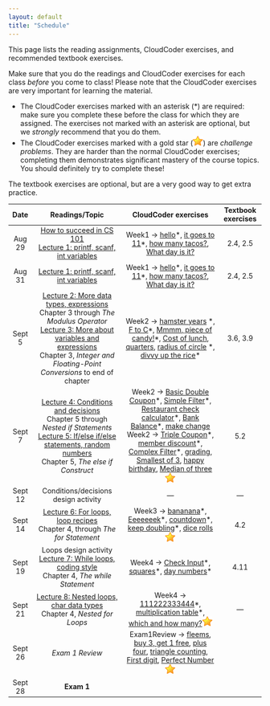 ```yaml
---
layout: default
title: "Schedule"
---
```


This page lists the reading assignments, CloudCoder exercises, and recommended textbook exercises.

Make sure that you do the readings and CloudCoder exercises for each class *before* you come to class!  Please note that the CloudCoder exercises are very important for learning the material.

* The CloudCoder exercises marked with an asterisk (\*) are required: make sure you complete these before the class for which they are assigned.  The exercises not marked with an asterisk are optional, but we *strongly* recommend that you do them.
* The CloudCoder exercises marked with a gold star (![gold star](img/goldstar-tiny.png)) are *challenge problems*.  They are harder than the normal CloudCoder exercises; completing them demonstrates significant mastery of the course topics.  You should definitely try to complete these!

The textbook exercises are optional, but are a very good way to get extra practice.

Date | Readings/Topic | CloudCoder exercises | Textbook exercises
:----: | :--------: | :--------------------: | :------------------:
Aug 29 | [How to succeed in CS 101](success.html) <br /> [Lecture 1: printf, scanf, int variables](lectures/lecture01.html)| Week1 &rarr; [hello](https://cs.ycp.edu/cloudcoder/#exercise?c=17,p=796)\*, [it goes to 11](https://cs.ycp.edu/cloudcoder/#exercise?c=17,p=797)\*, [how many tacos?](https://cs.ycp.edu/cloudcoder/#exercise?c=17,p=798), [What day is it?](https://cs.ycp.edu/cloudcoder/#exercise?c=17,p=799) | 2.4, 2.5
Aug 31 | [Lecture 1: printf, scanf, int variables](lectures/lecture01.html)| Week1 &rarr; [hello](https://cs.ycp.edu/cloudcoder/#exercise?c=17,p=796)\*, [it goes to 11](https://cs.ycp.edu/cloudcoder/#exercise?c=17,p=797)\*, [how many tacos?](https://cs.ycp.edu/cloudcoder/#exercise?c=17,p=798), [What day is it?](https://cs.ycp.edu/cloudcoder/#exercise?c=17,p=799) | 2.4, 2.5
Sept 5 | [Lecture 2: More data types, expressions](lectures/lecture02.html)<br>Chapter 3 through *The Modulus Operator* <br /> [Lecture 3: More about variables and expressions](lectures/lecture03.html)<br>Chapter 3, *Integer and Floating-Point Conversions* to end of chapter | Week2 &rarr; [hamster years](https://cs.ycp.edu/cloudcoder/#exercise?c=17,p=800) \*, [F to C](https://cs.ycp.edu/cloudcoder/#exercise?c=17,p=801)\*, [Mmmm, piece of candy!](https://cs.ycp.edu/cloudcoder/#exercise?c=17,p=802)\*, [Cost of lunch](https://cs.ycp.edu/cloudcoder/#exercise?c=17,p=803), [quarters](https://cs.ycp.edu/cloudcoder/#exercise?c=17,p=876), [radius of circle](https://cs.ycp.edu/cloudcoder/#exercise?c=17,p=804) \*, [divvy up the rice](https://cs.ycp.edu/cloudcoder/#exercise?c=17,p=805)\* | 3.6, 3.9
Sept 7 | [Lecture 4: Conditions and decisions](lectures/lecture04.html)<br>Chapter 5 through *Nested if Statements* <br /> [Lecture 5: If/else if/else statements, random numbers](lectures/lecture05.html)<br>Chapter 5, *The else if Construct* | Week2 &rarr; [Basic Double Coupon](https://cs.ycp.edu/cloudcoder/#exercise?c=17,p=806)\*, [Simple Filter](https://cs.ycp.edu/cloudcoder/#exercise?c=17,p=807)\*, [Restaurant check calculator](https://cs.ycp.edu/cloudcoder/#exercise?c=17,p=809)\*, [Bank Balance](https://cs.ycp.edu/cloudcoder/#exercise?c=17,p=808)\*, [make change](https://cs.ycp.edu/cloudcoder/#exercise?c=17,p=843) <br /> Week2 &rarr; [Triple Coupon](https://cs.ycp.edu/cloudcoder/#exercise?c=17,p=810)\*, [member discount](https://cs.ycp.edu/cloudcoder/#exercise?c=17,p=811)\*, [Complex Filter](https://cs.ycp.edu/cloudcoder/#exercise?c=17,p=812)\*, [grading](https://cs.ycp.edu/cloudcoder/#exercise?c=17,p=853), [Smallest of 3](https://cs.ycp.edu/cloudcoder/#exercise?c=17,p=866), [happy birthday](https://cs.ycp.edu/cloudcoder/#exercise?c=17,p=877), [Median of three](https://cs.ycp.edu/cloudcoder/#exercise?c=17,p=857)![gold star](img/goldstar-tiny.png) | 5.2
Sept 12| <span class="activity">Conditions/decisions design activity</span> | &mdash; | &mdash;
Sept 14| [Lecture 6: For loops, loop recipes](lectures/lecture06.html)<br>Chapter 4, through *The for Statement* | Week3 &rarr; [bananana](https://cs.ycp.edu/cloudcoder/#exercise?c=17,p=813)\*, [Eeeeeeek](https://cs.ycp.edu/cloudcoder/#exercise?c=17,p=842)\*, [countdown](https://cs.ycp.edu/cloudcoder/#exercise?c=17,p=814)\*, [keep doubling](https://cs.ycp.edu/cloudcoder/#exercise?c=17,p=815)\*, [dice rolls](https://cs.ycp.edu/cloudcoder/#exercise?c=17,p=844)![gold star](img/goldstar-tiny.png) | 4.2
Sept 19 | <span class="activity">Loops design activity</span> <br /> [Lecture 7: While loops, coding style](lectures/lecture07.html)<br>Chapter 4, *The while Statement* | Week4 &rarr; [Check Input](https://cs.ycp.edu/cloudcoder/#exercise?c=17,p=816)\*, [squares](https://cs.ycp.edu/cloudcoder/#exercise?c=17,p=817)\*, [day numbers](https://cs.ycp.edu/cloudcoder/#exercise?c=17,p=818)\* | 4.11
Sept 21 | [Lecture 8: Nested loops, char data types](lectures/lecture08.html)<br>Chapter 4, *Nested for Loops* | Week4 &rarr; [111222333444](https://cs.ycp.edu/cloudcoder/#exercise?c=17,p=819)\*, [multiplication table](https://cs.ycp.edu/cloudcoder/#exercise?c=17,p=858)\*, [which and how many?](https://cs.ycp.edu/cloudcoder/#exercise?c=17,p=820)![gold star](img/goldstar-tiny.png) | &mdash;
Sept 26 | *Exam 1 Review* | Exam1Review &rarr; [fleems](https://cs.ycp.edu/cloudcoder/#exercise?c=17,p=854), [buy 3, get 1 free](https://cs.ycp.edu/cloudcoder/#exercise?c=17,p=859), [plus four](https://cs.ycp.edu/cloudcoder/#exercise?c=17,p=972), [triangle counting](https://cs.ycp.edu/cloudcoder/#exercise?c=17,p=973), [First digit](https://cs.ycp.edu/cloudcoder/#exercise?c=17,p=962), [Perfect Number](https://cs.ycp.edu/cloudcoder/#exercise?c=17,p=957)![gold star](img/goldstar-tiny.png)
Sept 28 | **Exam 1** |


<!--
Feb 13 | **Exam 1** | Exam1Review &rarr; [fleems](https://cs.ycp.edu/cloudcoder/#exercise?c=17,p=854), [buy 3, get 1 free](https://cs.ycp.edu/cloudcoder/#exercise?c=17,p=859)
Feb 27 | *Winter vacation, no class*
Mar 1 | *Winter vacation, no class*
Mar 6 | [Lecture 8: Nested loops, char data types](lectures/lecture08.html)<br>Chapter 4, *Nested for Loops* | Week8 &rarr; [111222333444](https://cs.ycp.edu/cloudcoder/#exercise?c=17,p=819)\*, [multiplication table](https://cs.ycp.edu/cloudcoder/#exercise?c=17,p=858)\*, [which and how many?](https://cs.ycp.edu/cloudcoder/#exercise?c=17,p=820)![gold star](img/goldstar-tiny.png) | &mdash;
Mar 8 | Combining loops and if/else | &mdash; | &mdash;
Mar 13 | **Exam 2**
Mar 15 | [Lecture 10: Arrays](lectures/lecture10.html)<br>Chapter 6 through *Initializing Arrays* | Week9 &rarr; [Array Scanner](https://cs.ycp.edu/cloudcoder/#exercise?c=17,p=821)\*, [Pair sums](https://cs.ycp.edu/cloudcoder/#exercise?c=17,p=822)\*, [Exceeded Amount](https://cs.ycp.edu/cloudcoder/#exercise?c=17,p=823), [weighted average](https://cs.ycp.edu/cloudcoder/#exercise?c=17,p=875), [Not like the others](https://cs.ycp.edu/cloudcoder/#exercise?c=17,p=824)![gold star](img/goldstar-tiny.png) | 6.4, 6.7
Mar 20 | [Lecture 11: Multidimensional arrays](lectures/lecture11.html)<br>Chapter 6, *Multidimensional Arrays* | Week10 &rarr; [tic-tac-toe check](https://cs.ycp.edu/cloudcoder/#exercise?c=17,p=852)\*, [Magic Squares](https://cs.ycp.edu/cloudcoder/#exercise?c=17,p=864) | &mdash;
Mar 22 | *Snow day, classes canceled*
Mar 27 | [Lecture 12: Functions, top-down design](lectures/lecture12.html)<br>Chapter 7 through *Automatic Variables* | Week10 &rarr;  [PrintSum](https://cs.ycp.edu/cloudcoder/#exercise?c=17,p=825)\*, [Deep Thought](https://cs.ycp.edu/cloudcoder/#exercise?c=17,p=826)\*, [Find Primes](https://cs.ycp.edu/cloudcoder/#exercise?c=17,p=827)![gold star](img/goldstar-tiny.png) | &mdash;
Mar 29 | *Spring vacation, no class*
Apr 3 | Catch up day | &mdash; | &mdash;
Apr 5 | [Lecture 13: Functions that return a value](lectures/lecture13.html)<br>Chapter 7 through *Checking Function Arguments* | Week11 &rarr; [SumBetween](https://cs.ycp.edu/cloudcoder/#exercise?c=17,p=831)\*, [MaxOfThree](https://cs.ycp.edu/cloudcoder/#exercise?c=17,p=832)\*, [feetToMeters](https://cs.ycp.edu/cloudcoder/#exercise?c=17,p=849)\*, [inRange](https://cs.ycp.edu/cloudcoder/#exercise?c=17,p=850)\*, [ContainersNeeded](https://cs.ycp.edu/cloudcoder/#exercise?c=17,p=862), [WeeklyPay](https://cs.ycp.edu/cloudcoder/#exercise?c=17,p=863), [diamond](https://cs.ycp.edu/cloudcoder/#exercise?c=17,p=851)![gold star](img/goldstar-tiny.png), [check\_if\_armstrong](https://cs.ycp.edu/cloudcoder/#exercise?c=17,p=871)![gold star](img/goldstar-tiny.png) | 7.7
Apr 10 | [Lecture 14: Arrays and functions](lectures/lecture14.html)<br>Chapter 7 through *Multidimensional Variable-Length Arrays and Functions* | Week12 &rarr; [ArraySum](https://cs.ycp.edu/cloudcoder/#exercise?c=17,p=828)\*, [IsAscending](https://cs.ycp.edu/cloudcoder/#exercise?c=17,p=830)\*, [countOdd](https://cs.ycp.edu/cloudcoder/#exercise?c=17,p=829)\*, [Min Array Entry](https://cs.ycp.edu/cloudcoder/#exercise?c=17,p=865) | &mdash;
Apr 12 | **Exam 3**
Apr 17 | [Lecture 15: Pointers, reference parameters](lectures/lecture15.html)<br>Chapter 10 through *Using Pointers in Expressions* | Week13 &rarr; [AddEmUp](https://cs.ycp.edu/cloudcoder/#exercise?c=17,p=833)\* | &mdash;
Apr 19 | [Lecture 16: Struct types](lectures/lecture16.html)<br>Chapter 8, through *Using Structures in Expressions*<br>[Lecture 17: Using structs with functions](lectures/lecture17.html)<br>Chapter 8, through *Initializing Structures* | Week14 &rarr; [find\_midpoint](https://cs.ycp.edu/cloudcoder/#exercise?c=17,p=879)\* | &mdash;
Apr 24 | [Lecture 18: Pointers to structures](lectures/lecture18.html)<br>Chapter 10, *Working with Pointers and Structures* |  Week14 &rarr; [area of Rectangle](https://cs.ycp.edu/cloudcoder/#exercise?c=17,p=834)\*, [quadrant](https://cs.ycp.edu/cloudcoder/#exercise?c=17,p=860)\* | &mdash;
Apr 26 | [Lecture 19: Composition](lectures/lecture19.html)<br>Chapter 8, *Structures Containing Structures*<br>[Lecture 20: Arrays of structures](lectures/lecture20.html)<br>Chapter 8, *Arrays of Structures* | &mdash; | &mdash;
May 1 | Exam review | &mdash; | &mdash;
May 3 | **Exam 4**
-->

<!-- vim:set wrap: -->
<!-- vim:set linebreak: -->
<!-- vim:set nolist: -->
